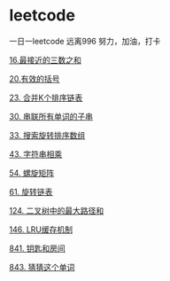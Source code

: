 # leetcode

一日一leetcode 远离996
努力，加油，打卡


[16.最接近的三数之和](https://github.com/linqibin/leetcode/issues/4)

[20.有效的括号](https://github.com/linqibin/leetcode/issues/1)

[23. 合并K个排序链表](https://github.com/linqibin/leetcode/issues/5)

[30. 串联所有单词的子串](https://github.com/linqibin/leetcode/issues/11)

[33. 搜索旋转排序数组](https://github.com/linqibin/leetcode/issues/6)

[43. 字符串相乘](https://github.com/linqibin/leetcode/issues/7)

[54. 螺旋矩阵](https://github.com/linqibin/leetcode/issues/8)

[61. 旋转链表](https://github.com/linqibin/leetcode/issues/12)

[124. 二叉树中的最大路径和](https://github.com/linqibin/leetcode/issues/10)

[146. LRU缓存机制](https://github.com/linqibin/leetcode/issues/9)

[841. 钥匙和房间](https://github.com/linqibin/leetcode/issues/2)

[843. 猜猜这个单词](https://github.com/linqibin/leetcode/issues/3)
